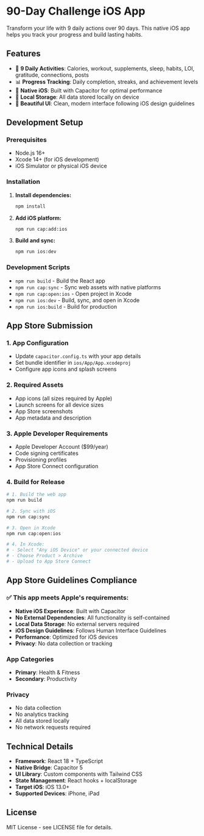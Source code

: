 # 90-Day Challenge iOS App

Transform your life with 9 daily actions over 90 days. This native iOS app helps you track your progress and build lasting habits.

## Features

- 🎯 **9 Daily Activities**: Calories, workout, supplements, sleep, habits, LOI, gratitude, connections, posts
- 📊 **Progress Tracking**: Daily completion, streaks, and achievement levels
- 📱 **Native iOS**: Built with Capacitor for optimal performance
- 💾 **Local Storage**: All data stored locally on device
- 🎨 **Beautiful UI**: Clean, modern interface following iOS design guidelines

## Development Setup

### Prerequisites
- Node.js 16+
- Xcode 14+ (for iOS development)
- iOS Simulator or physical iOS device

### Installation

1. **Install dependencies:**
   ```bash
   npm install
   ```

2. **Add iOS platform:**
   ```bash
   npm run cap:add:ios
   ```

3. **Build and sync:**
   ```bash
   npm run ios:dev
   ```

### Development Scripts

- `npm run build` - Build the React app
- `npm run cap:sync` - Sync web assets with native platforms
- `npm run cap:open:ios` - Open project in Xcode
- `npm run ios:dev` - Build, sync, and open in Xcode
- `npm run ios:build` - Build for production

## App Store Submission

### 1. App Configuration
- Update `capacitor.config.ts` with your app details
- Set bundle identifier in `ios/App/App.xcodeproj`
- Configure app icons and splash screens

### 2. Required Assets
- App icons (all sizes required by Apple)
- Launch screens for all device sizes
- App Store screenshots
- App metadata and description

### 3. Apple Developer Requirements
- Apple Developer Account ($99/year)
- Code signing certificates
- Provisioning profiles
- App Store Connect configuration

### 4. Build for Release
```bash
# 1. Build the web app
npm run build

# 2. Sync with iOS
npm run cap:sync

# 3. Open in Xcode
npm run cap:open:ios

# 4. In Xcode:
# - Select "Any iOS Device" or your connected device
# - Choose Product > Archive
# - Upload to App Store Connect
```

## App Store Guidelines Compliance

### ✅ This app meets Apple's requirements:
- **Native iOS Experience**: Built with Capacitor
- **No External Dependencies**: All functionality is self-contained
- **Local Data Storage**: No external servers required
- **iOS Design Guidelines**: Follows Human Interface Guidelines
- **Performance**: Optimized for iOS devices
- **Privacy**: No data collection or tracking

### App Categories
- **Primary**: Health & Fitness
- **Secondary**: Productivity

### Privacy
- No data collection
- No analytics tracking
- All data stored locally
- No network requests required

## Technical Details

- **Framework**: React 18 + TypeScript
- **Native Bridge**: Capacitor 5
- **UI Library**: Custom components with Tailwind CSS
- **State Management**: React hooks + localStorage
- **Target iOS**: iOS 13.0+
- **Supported Devices**: iPhone, iPad

## License

MIT License - see LICENSE file for details.